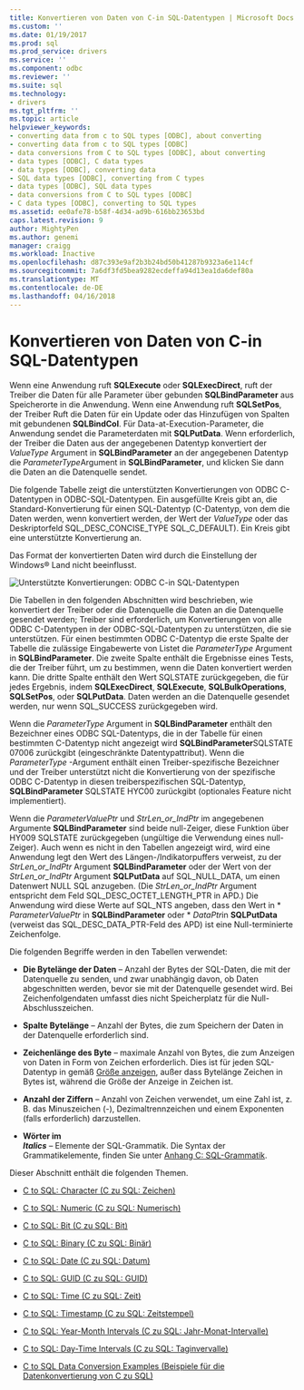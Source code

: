 ```yaml
---
title: Konvertieren von Daten von C-in SQL-Datentypen | Microsoft Docs
ms.custom: ''
ms.date: 01/19/2017
ms.prod: sql
ms.prod_service: drivers
ms.service: ''
ms.component: odbc
ms.reviewer: ''
ms.suite: sql
ms.technology:
- drivers
ms.tgt_pltfrm: ''
ms.topic: article
helpviewer_keywords:
- converting data from c to SQL types [ODBC], about converting
- converting data from c to SQL types [ODBC]
- data conversions from C to SQL types [ODBC], about converting
- data types [ODBC], C data types
- data types [ODBC], converting data
- SQL data types [ODBC], converting from C types
- data types [ODBC], SQL data types
- data conversions from C to SQL types [ODBC]
- C data types [ODBC], converting to SQL types
ms.assetid: ee0afe78-b58f-4d34-ad9b-616bb23653bd
caps.latest.revision: 9
author: MightyPen
ms.author: genemi
manager: craigg
ms.workload: Inactive
ms.openlocfilehash: d87c393e9af2b3b24bd50b41287b9323a6e114cf
ms.sourcegitcommit: 7a6df3fd5bea9282ecdeffa94d13ea1da6def80a
ms.translationtype: MT
ms.contentlocale: de-DE
ms.lasthandoff: 04/16/2018
---
```

# <a name="converting-data-from-c-to-sql-data-types"></a>Konvertieren von Daten von C-in SQL-Datentypen
Wenn eine Anwendung ruft **SQLExecute** oder **SQLExecDirect**, ruft der Treiber die Daten für alle Parameter über gebunden **SQLBindParameter** aus Speicherorte in die Anwendung. Wenn eine Anwendung ruft **SQLSetPos**, der Treiber Ruft die Daten für ein Update oder das Hinzufügen von Spalten mit gebundenen **SQLBindCol**. Für Data-at-Execution-Parameter, die Anwendung sendet die Parameterdaten mit **SQLPutData**. Wenn erforderlich, der Treiber die Daten aus der angegebenen Datentyp konvertiert der *ValueType* Argument in **SQLBindParameter** an der angegebenen Datentyp die *ParameterType*Argument in **SQLBindParameter**, und klicken Sie dann die Daten an die Datenquelle sendet.  
  
 Die folgende Tabelle zeigt die unterstützten Konvertierungen von ODBC C-Datentypen in ODBC-SQL-Datentypen. Ein ausgefüllte Kreis gibt an, die Standard-Konvertierung für einen SQL-Datentyp (C-Datentyp, von dem die Daten werden, wenn konvertiert werden, der Wert der *ValueType* oder das Deskriptorfeld SQL_DESC_CONCISE_TYPE SQL_C_DEFAULT). Ein Kreis gibt eine unterstützte Konvertierung an.  
  
 Das Format der konvertierten Daten wird durch die Einstellung der Windows® Land nicht beeinflusst.  
  
 ![Unterstützte Konvertierungen: ODBC C-in SQL-Datentypen](../../../odbc/reference/appendixes/media/apd1b.gif "apd1b")  
  
 Die Tabellen in den folgenden Abschnitten wird beschrieben, wie konvertiert der Treiber oder die Datenquelle die Daten an die Datenquelle gesendet werden; Treiber sind erforderlich, um Konvertierungen von alle ODBC C-Datentypen in der ODBC-SQL-Datentypen zu unterstützen, die sie unterstützen. Für einen bestimmten ODBC C-Datentyp die erste Spalte der Tabelle die zulässige Eingabewerte von Listet die *ParameterType* Argument in **SQLBindParameter**. Die zweite Spalte enthält die Ergebnisse eines Tests, die der Treiber führt, um zu bestimmen, wenn die Daten konvertiert werden kann. Die dritte Spalte enthält den Wert SQLSTATE zurückgegeben, die für jedes Ergebnis, indem **SQLExecDirect**, **SQLExecute**, **SQLBulkOperations**, **SQLSetPos**, oder **SQLPutData**. Daten werden an die Datenquelle gesendet werden, nur wenn SQL_SUCCESS zurückgegeben wird.  
  
 Wenn die *ParameterType* Argument in **SQLBindParameter** enthält den Bezeichner eines ODBC SQL-Datentyps, die in der Tabelle für einen bestimmten C-Datentyp nicht angezeigt wird **SQLBindParameter**SQLSTATE 07006 zurückgibt (eingeschränkte Datentypattribut). Wenn die *ParameterType* -Argument enthält einen Treiber-spezifische Bezeichner und der Treiber unterstützt nicht die Konvertierung von der spezifische ODBC C-Datentyp in diesen treiberspezifischen SQL-Datentyp, **SQLBindParameter** SQLSTATE HYC00 zurückgibt (optionales Feature nicht implementiert).  
  
 Wenn die *ParameterValuePtr* und *StrLen_or_IndPtr* im angegebenen Argumente **SQLBindParameter** sind beide null-Zeiger, diese Funktion über HY009 SQLSTATE zurückgegeben (ungültige die Verwendung eines null-Zeiger). Auch wenn es nicht in den Tabellen angezeigt wird, wird eine Anwendung legt den Wert des Längen-/Indikatorpuffers verweist, zu der *StrLen_or_IndPtr* Argument **SQLBindParameter** oder der Wert von der  *StrLen_or_IndPtr* Argument **SQLPutData** auf SQL_NULL_DATA, um einen Datenwert NULL SQL anzugeben. (Die *StrLen_or_IndPtr* Argument entspricht dem Feld SQL_DESC_OCTET_LENGTH_PTR in APD.) Die Anwendung wird diese Werte auf SQL_NTS angeben, dass den Wert in \* *ParameterValuePtr* in **SQLBindParameter** oder \* *DataPtr*in **SQLPutData** (verweist das SQL_DESC_DATA_PTR-Feld des APD) ist eine Null-terminierte Zeichenfolge.  
  
 Die folgenden Begriffe werden in den Tabellen verwendet:  
  
-   **Die Bytelänge der Daten** – Anzahl der Bytes der SQL-Daten, die mit der Datenquelle zu senden, und zwar unabhängig davon, ob Daten abgeschnitten werden, bevor sie mit der Datenquelle gesendet wird. Bei Zeichenfolgendaten umfasst dies nicht Speicherplatz für die Null-Abschlusszeichen.  
  
-   **Spalte Bytelänge** – Anzahl der Bytes, die zum Speichern der Daten in der Datenquelle erforderlich sind.  
  
-   **Zeichenlänge des Byte** – maximale Anzahl von Bytes, die zum Anzeigen von Daten in Form von Zeichen erforderlich. Dies ist für jeden SQL-Datentyp in gemäß [Größe anzeigen](../../../odbc/reference/appendixes/display-size.md), außer dass Bytelänge Zeichen in Bytes ist, während die Größe der Anzeige in Zeichen ist.  
  
-   **Anzahl der Ziffern** – Anzahl von Zeichen verwendet, um eine Zahl ist, z. B. das Minuszeichen (-), Dezimaltrennzeichen und einem Exponenten (falls erforderlich) darzustellen.  
  
-   **Wörter im**   
     ***Italics*** – Elemente der SQL-Grammatik. Die Syntax der Grammatikelemente, finden Sie unter [Anhang C: SQL-Grammatik](../../../odbc/reference/appendixes/appendix-c-sql-grammar.md).  
  
 Dieser Abschnitt enthält die folgenden Themen.  
  
-   [C to SQL: Character (C zu SQL: Zeichen)](../../../odbc/reference/appendixes/c-to-sql-character.md)  
  
-   [C to SQL: Numeric (C zu SQL: Numerisch)](../../../odbc/reference/appendixes/c-to-sql-numeric.md)  
  
-   [C to SQL: Bit (C zu SQL: Bit)](../../../odbc/reference/appendixes/c-to-sql-bit.md)  
  
-   [C to SQL: Binary (C zu SQL: Binär)](../../../odbc/reference/appendixes/c-to-sql-binary.md)  
  
-   [C to SQL: Date (C zu SQL: Datum)](../../../odbc/reference/appendixes/c-to-sql-date.md)  
  
-   [C to SQL: GUID (C zu SQL: GUID)](../../../odbc/reference/appendixes/c-to-sql-guid.md)  
  
-   [C to SQL: Time (C zu SQL: Zeit)](../../../odbc/reference/appendixes/c-to-sql-time.md)  
  
-   [C to SQL: Timestamp (C zu SQL: Zeitstempel)](../../../odbc/reference/appendixes/c-to-sql-timestamp.md)  
  
-   [C to SQL: Year-Month Intervals (C zu SQL: Jahr-Monat-Intervalle)](../../../odbc/reference/appendixes/c-to-sql-year-month-intervals.md)  
  
-   [C to SQL: Day-Time Intervals (C zu SQL: Taginvervalle)](../../../odbc/reference/appendixes/c-to-sql-day-time-intervals.md)  
  
-   [C to SQL Data Conversion Examples (Beispiele für die Datenkonvertierung von C zu SQL)](../../../odbc/reference/appendixes/c-to-sql-data-conversion-examples.md)
